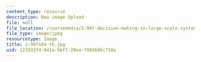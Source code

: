 ```yaml
---
content_type: resource
description: New image Upload
file: null
file_location: /coursemedia/2-997-decision-making-in-large-scale-systems-spring-2004/123933f4941a5bf728eaf993686c738a_2-997s04-th.jpg
file_type: image/jpeg
resourcetype: Image
title: 2-997s04-th.jpg
uid: 123933f4-941a-5bf7-28ea-f993686c738a
---
```

